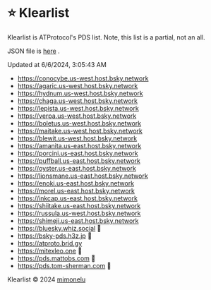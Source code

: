# ⭐ Klearlist

Klearlist is ATProtocol's PDS list. Note, this list is a partial, not an all.

JSON file is [here](./list.json) .

Updated at 6/6/2024, 3:05:43 AM

* https://conocybe.us-west.host.bsky.network
* https://agaric.us-west.host.bsky.network
* https://hydnum.us-west.host.bsky.network
* https://chaga.us-west.host.bsky.network
* https://lepista.us-west.host.bsky.network
* https://verpa.us-west.host.bsky.network
* https://boletus.us-west.host.bsky.network
* https://maitake.us-west.host.bsky.network
* https://blewit.us-west.host.bsky.network
* https://amanita.us-east.host.bsky.network
* https://porcini.us-east.host.bsky.network
* https://puffball.us-east.host.bsky.network
* https://oyster.us-east.host.bsky.network
* https://lionsmane.us-east.host.bsky.network
* https://enoki.us-east.host.bsky.network
* https://morel.us-east.host.bsky.network
* https://inkcap.us-east.host.bsky.network
* https://shiitake.us-east.host.bsky.network
* https://russula.us-west.host.bsky.network
* https://shimeji.us-east.host.bsky.network
* https://bluesky.whiz.social 🎫
* https://bsky-pds.h3z.jp 🎫
* https://atproto.brid.gy
* https://mitexleo.one 🎫
* https://pds.mattobs.com 🎫
* https://pds.tom-sherman.com 🎫

Klearlist © 2024 [mimonelu](https://bsky.app/profile/mimonelu.net)
